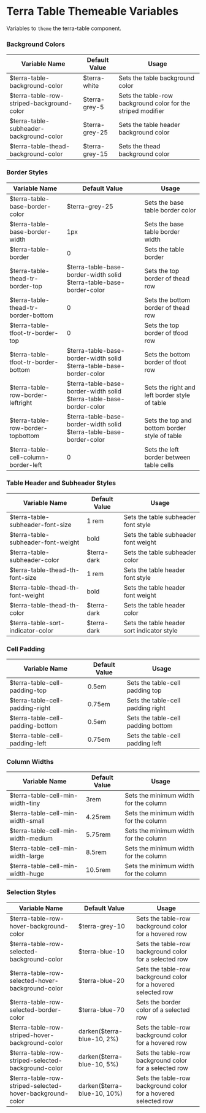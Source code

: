 # Terra Table Themeable Variables

Variables to `theme` the terra-table component.

### Background Colors
| Variable Name | Default Value | Usage |
|---|---|---|
| $terra-table-background-color                     | $terra-white   | Sets the table background color|
| $terra-table-row-striped-background-color         | $terra-grey-5  | Sets the table-row background color for the striped modifier|
| $terra-table-subheader-background-color           | $terra-grey-25 | Sets the table header background color|
| $terra-table-thead-background-color               | $terra-grey-15 | Sets the thead background color|

### Border Styles
| Variable Name | Default Value | Usage |
|---|---|---|
| $terra-table-base-border-color                     | $terra-grey-25 | Sets the base table border color|
| $terra-table-base-border-width                     | 1px            | Sets the base table border width|
| $terra-table-border                                | 0              | Sets the table border|
| $terra-table-thead-tr-border-top                   | $terra-table-base-border-width solid $terra-table-base-border-color | Sets the top border of thead row|
| $terra-table-thead-tr-border-bottom                | 0              | Sets the bottom border of thead row|
| $terra-table-tfoot-tr-border-top                   | 0              | Sets the top border of tfood row|
| $terra-table-tfoot-tr-border-bottom                | $terra-table-base-border-width solid $terra-table-base-border-color | Sets the bottom border of tfoot row|
| $terra-table-row-border-leftright                  | $terra-table-base-border-width solid $terra-table-base-border-color | Sets the right and left border style of table|
| $terra-table-row-border-topbottom                  | $terra-table-base-border-width solid $terra-table-base-border-color | Sets the top and bottom border style of table|
| $terra-table-cell-column-border-left               | 0              | Sets the left border between table cells|

### Table Header and Subheader Styles
| Variable Name | Default Value | Usage |
|---|---|---|
| $terra-table-subheader-font-size                   | 1 rem         | Sets the table subheader font style|
| $terra-table-subheader-font-weight                 | bold          | Sets the table subheader font weight|
| $terra-table-subheader-color                       | $terra-dark   | Sets the table subheader color|
| $terra-table-thead-th-font-size                    | 1 rem         | Sets the table header font style|
| $terra-table-thead-th-font-weight                  | bold          | Sets the table header font weight|
| $terra-table-thead-th-color                        | $terra-dark   | Sets the table header color|
| $terra-table-sort-indicator-color                  | $terra-dark   | Sets the table header sort indicator style|

### Cell Padding
| Variable Name | Default Value | Usage |
|---|---|---|
| $terra-table-cell-padding-top                     | 0.5em          | Sets the table-cell padding top|
| $terra-table-cell-padding-right                   | 0.75em         | Sets the table-cell padding right|
| $terra-table-cell-padding-bottom                  | 0.5em          | Sets the table-cell padding bottom|
| $terra-table-cell-padding-left                    | 0.75em         | Sets the table-cell padding left|

### Column Widths
| Variable Name | Default Value | Usage |
|---|---|---|
| $terra-table-cell-min-width-tiny                  | 3rem           | Sets the minimum width for the column|
| $terra-table-cell-min-width-small                 | 4.25rem        | Sets the minimum width for the column|
| $terra-table-cell-min-width-medium                | 5.75rem        | Sets the minimum width for the column|
| $terra-table-cell-min-width-large                 | 8.5rem         | Sets the minimum width for the column|
| $terra-table-cell-min-width-huge                  | 10.5rem        | Sets the minimum width for the column|

### Selection Styles
| Variable Name | Default Value | Usage |
|---|---|---|
| $terra-table-row-hover-background-color           | $terra-grey-10 | Sets the table-row background color for a hovered row|
| $terra-table-row-selected-background-color        | $terra-blue-10 | Sets the table-row background color for a selected row|
| $terra-table-row-selected-hover-background-color  | $terra-blue-20 | Sets the table-row background color for a hovered selected row|
| $terra-table-row-selected-border-color            | $terra-blue-70 | Sets the border color of a selected row |
| $terra-table-row-striped-hover-background-color   | darken($terra-blue-10, 2%) | Sets the table-row background color for a hovered row|
| $terra-table-row-striped-selected-background-color | darken($terra-blue-10, 5%) | Sets the table-row background color for a selected row|
| $terra-table-row-striped-selected-hover-background-color | darken($terra-blue-10, 10%) | Sets the table-row background color for a hovered selected row|
